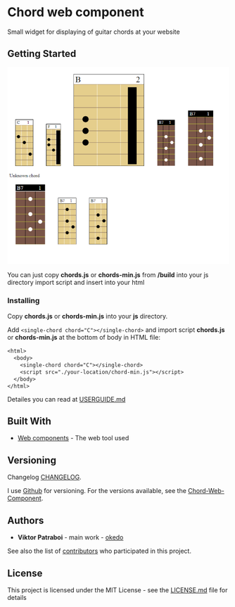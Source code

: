 # Chord web component

Small widget for displaying of guitar chords at your website

## Getting Started

![example image](example.png)

You can just copy **chords.js** or **chords-min.js** from **/build** into your js directory import script and insert **<single-chord chord="C"></single-chord>** into your html

### Installing

Copy **chords.js** or **chords-min.js** into your **js** directory.

Add ```<single-chord chord="C"></single-chord>``` and import script **chords.js** or **chords-min.js** at the bottom of body in HTML file:

```
<html>
  <body>
    <single-chord chord="C"></single-chord>
    <script src="./your-location/chord-min.js"></script>
  </body>
</html>
```

Detailes you can read at [USERGUIDE.md](USERGUIDE.md)

## Built With

- [Web components](https://developer.mozilla.org/en-US/docs/Web/Web_Components) - The web tool used

## Versioning

Changelog [CHANGELOG](CHANGELOG.md).

I use [Github](https://github.com/) for versioning. For the versions available, see the [Chord-Web-Component](https://github.com/okedo/chords-web-component).

## Authors

- **Viktor Patraboi** - main work - [okedo](https://github.com/okedo)

See also the list of [contributors](https://github.com/okedo/chords-web-component/graphs/contributors) who participated in this project.

## License

This project is licensed under the MIT License - see the [LICENSE.md](LICENSE.md) file for details
